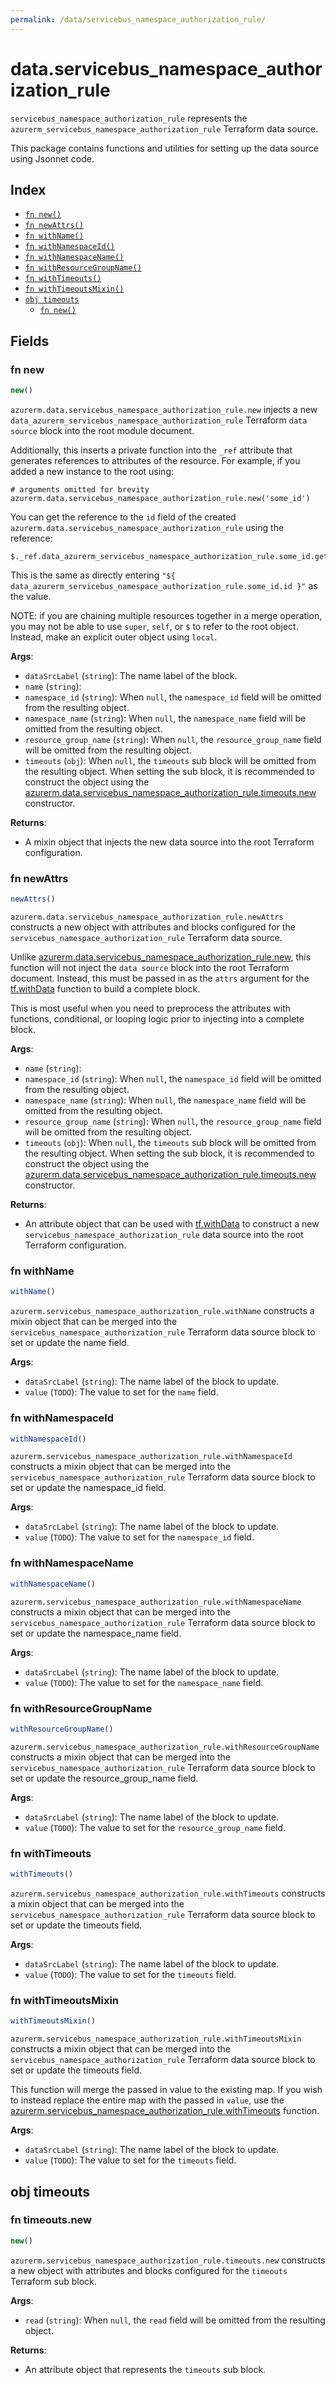 ```yaml
---
permalink: /data/servicebus_namespace_authorization_rule/
---
```


# data.servicebus_namespace_authorization_rule

`servicebus_namespace_authorization_rule` represents the `azurerm_servicebus_namespace_authorization_rule` Terraform data source.



This package contains functions and utilities for setting up the data source using Jsonnet code.


## Index

* [`fn new()`](#fn-new)
* [`fn newAttrs()`](#fn-newattrs)
* [`fn withName()`](#fn-withname)
* [`fn withNamespaceId()`](#fn-withnamespaceid)
* [`fn withNamespaceName()`](#fn-withnamespacename)
* [`fn withResourceGroupName()`](#fn-withresourcegroupname)
* [`fn withTimeouts()`](#fn-withtimeouts)
* [`fn withTimeoutsMixin()`](#fn-withtimeoutsmixin)
* [`obj timeouts`](#obj-timeouts)
  * [`fn new()`](#fn-timeoutsnew)

## Fields

### fn new

```ts
new()
```


`azurerm.data.servicebus_namespace_authorization_rule.new` injects a new `data_azurerm_servicebus_namespace_authorization_rule` Terraform `data source`
block into the root module document.

Additionally, this inserts a private function into the `_ref` attribute that generates references to attributes of the
resource. For example, if you added a new instance to the root using:

    # arguments omitted for brevity
    azurerm.data.servicebus_namespace_authorization_rule.new('some_id')

You can get the reference to the `id` field of the created `azurerm.data.servicebus_namespace_authorization_rule` using the reference:

    $._ref.data_azurerm_servicebus_namespace_authorization_rule.some_id.get('id')

This is the same as directly entering `"${ data_azurerm_servicebus_namespace_authorization_rule.some_id.id }"` as the value.

NOTE: if you are chaining multiple resources together in a merge operation, you may not be able to use `super`, `self`,
or `$` to refer to the root object. Instead, make an explicit outer object using `local`.

**Args**:
  - `dataSrcLabel` (`string`): The name label of the block.
  - `name` (`string`): 
  - `namespace_id` (`string`):  When `null`, the `namespace_id` field will be omitted from the resulting object.
  - `namespace_name` (`string`):  When `null`, the `namespace_name` field will be omitted from the resulting object.
  - `resource_group_name` (`string`):  When `null`, the `resource_group_name` field will be omitted from the resulting object.
  - `timeouts` (`obj`):  When `null`, the `timeouts` sub block will be omitted from the resulting object. When setting the sub block, it is recommended to construct the object using the [azurerm.data.servicebus_namespace_authorization_rule.timeouts.new](#fn-servicebusnamespaceauthorizationruletimeoutsnew) constructor.

**Returns**:
- A mixin object that injects the new data source into the root Terraform configuration.


### fn newAttrs

```ts
newAttrs()
```


`azurerm.data.servicebus_namespace_authorization_rule.newAttrs` constructs a new object with attributes and blocks configured for the `servicebus_namespace_authorization_rule`
Terraform data source.

Unlike [azurerm.data.servicebus_namespace_authorization_rule.new](#fn-servicebusnamespaceauthorizationrulenew), this function will not inject the `data source`
block into the root Terraform document. Instead, this must be passed in as the `attrs` argument for the
[tf.withData](https://github.com/tf-libsonnet/core/tree/main/docs#fn-withdata) function to build a complete block.

This is most useful when you need to preprocess the attributes with functions, conditional, or looping logic prior to
injecting into a complete block.

**Args**:
  - `name` (`string`): 
  - `namespace_id` (`string`):  When `null`, the `namespace_id` field will be omitted from the resulting object.
  - `namespace_name` (`string`):  When `null`, the `namespace_name` field will be omitted from the resulting object.
  - `resource_group_name` (`string`):  When `null`, the `resource_group_name` field will be omitted from the resulting object.
  - `timeouts` (`obj`):  When `null`, the `timeouts` sub block will be omitted from the resulting object. When setting the sub block, it is recommended to construct the object using the [azurerm.data.servicebus_namespace_authorization_rule.timeouts.new](#fn-servicebusnamespaceauthorizationruletimeoutsnew) constructor.

**Returns**:
  - An attribute object that can be used with [tf.withData](https://github.com/tf-libsonnet/core/tree/main/docs#fn-withdata) to construct a new `servicebus_namespace_authorization_rule` data source into the root Terraform configuration.


### fn withName

```ts
withName()
```

`azurerm.servicebus_namespace_authorization_rule.withName` constructs a mixin object that can be merged into the `servicebus_namespace_authorization_rule`
Terraform data source block to set or update the name field.



**Args**:
  - `dataSrcLabel` (`string`): The name label of the block to update.
  - `value` (`TODO`): The value to set for the `name` field.


### fn withNamespaceId

```ts
withNamespaceId()
```

`azurerm.servicebus_namespace_authorization_rule.withNamespaceId` constructs a mixin object that can be merged into the `servicebus_namespace_authorization_rule`
Terraform data source block to set or update the namespace_id field.



**Args**:
  - `dataSrcLabel` (`string`): The name label of the block to update.
  - `value` (`TODO`): The value to set for the `namespace_id` field.


### fn withNamespaceName

```ts
withNamespaceName()
```

`azurerm.servicebus_namespace_authorization_rule.withNamespaceName` constructs a mixin object that can be merged into the `servicebus_namespace_authorization_rule`
Terraform data source block to set or update the namespace_name field.



**Args**:
  - `dataSrcLabel` (`string`): The name label of the block to update.
  - `value` (`TODO`): The value to set for the `namespace_name` field.


### fn withResourceGroupName

```ts
withResourceGroupName()
```

`azurerm.servicebus_namespace_authorization_rule.withResourceGroupName` constructs a mixin object that can be merged into the `servicebus_namespace_authorization_rule`
Terraform data source block to set or update the resource_group_name field.



**Args**:
  - `dataSrcLabel` (`string`): The name label of the block to update.
  - `value` (`TODO`): The value to set for the `resource_group_name` field.


### fn withTimeouts

```ts
withTimeouts()
```

`azurerm.servicebus_namespace_authorization_rule.withTimeouts` constructs a mixin object that can be merged into the `servicebus_namespace_authorization_rule`
Terraform data source block to set or update the timeouts field.



**Args**:
  - `dataSrcLabel` (`string`): The name label of the block to update.
  - `value` (`TODO`): The value to set for the `timeouts` field.


### fn withTimeoutsMixin

```ts
withTimeoutsMixin()
```

`azurerm.servicebus_namespace_authorization_rule.withTimeoutsMixin` constructs a mixin object that can be merged into the `servicebus_namespace_authorization_rule`
Terraform data source block to set or update the timeouts field.

This function will merge the passed in value to the existing map. If you wish
to instead replace the entire map with the passed in `value`, use the [azurerm.servicebus_namespace_authorization_rule.withTimeouts](TODO)
function.


**Args**:
  - `dataSrcLabel` (`string`): The name label of the block to update.
  - `value` (`TODO`): The value to set for the `timeouts` field.


## obj timeouts



### fn timeouts.new

```ts
new()
```


`azurerm.servicebus_namespace_authorization_rule.timeouts.new` constructs a new object with attributes and blocks configured for the `timeouts`
Terraform sub block.



**Args**:
  - `read` (`string`):  When `null`, the `read` field will be omitted from the resulting object.

**Returns**:
  - An attribute object that represents the `timeouts` sub block.
